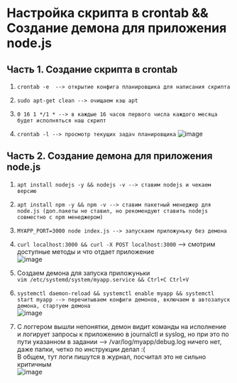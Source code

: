 # Настройка скрипта в crontab && Создание демона для приложения node.js
## Часть 1. Создание скрипта в crontab
1. `crontab -e  --> открытие конфига планировщика для написания скрипта`

2. `sudo apt-get clean --> очищаем кэш apt`

3. `0 16 1 */1 * --> в каждые 16 часов первого числа каждого месяца будет исполняться наш скрипт`<br>

4. `crontab -l --> просмотр текущих задач планировщика`
![image](https://github.com/user-attachments/assets/52ee0a1b-43f5-4dad-978a-28c034dddd32)

## Часть 2. Создание демона для приложения node.js
1. `apt install nodejs -y && nodejs -v --> ставим nodejs и чекаем версию`

2. `apt install npm -y && npm -v --> ставим пакетный менеджер для node.js (доп.пакеты не ставил, но рекомендуют ставить nodejs совместно с npm менеджером)`

3. `MYAPP_PORT=3000 node index.js --> запускаем приложуньку без демона`

4. `curl localhost:3000 && curl -X POST localhost:3000` --> смотрим доступные методы и что отдает приложение<br>
![image](https://github.com/user-attachments/assets/8bbdc032-b454-4c15-8028-bd23a768884b)

5. Создаем демона для запуска приложуньки<br>
   `vim /etc/systemd/system/myapp.service && Ctrl+C Ctrl+V`

6. `systemctl daemon-reload && systemctl enable myapp && systemctl start myapp --> перечитываем конфиги демонов, включаем в автозапуск демона, стартуем демона`<br>
   ![image](https://github.com/user-attachments/assets/c4b09d7f-9b1b-4a55-ba03-12ba50d17ef7)

7. С логгером вышли непонятки, демон видит команды на исполнение и логирует запросы к приложению в journalctl и syslog, но при это по пути указанном в задании --> /var/log/myapp/debug.log ничего нет, даже папки, четко по инструкции делал :(<br>
   В общем, тут логи пишутся в журнал, посчитал это не сильно критичным<br>
![image](https://github.com/user-attachments/assets/17b41f55-3c12-4b0a-bed4-b41451b3bb36)


   
